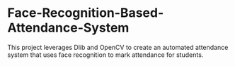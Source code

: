 # Face-Recognition-Based-Attendance-System
This project leverages Dlib and OpenCV to create an automated attendance system that uses face recognition to mark attendance for students.
